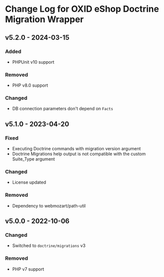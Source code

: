 # Change Log for OXID eShop Doctrine Migration Wrapper

## v5.2.0 - 2024-03-15

### Added
- PHPUnit v10 support

### Removed
- PHP v8.0 support

### Changed
- DB connection parameters don't depend on `Facts`

## v5.1.0 - 2023-04-20

### Fixed
- Executing Doctrine commands with migration version argument
- Doctrine Migrations help output is not compatible with the custom Suite_Type argument

### Changed
- License updated

### Removed
- Dependency to webmozart/path-util

## v5.0.0 - 2022-10-06

### Changed
- Switched to `doctrine/migrations` v3

### Removed
- PHP v7 support
